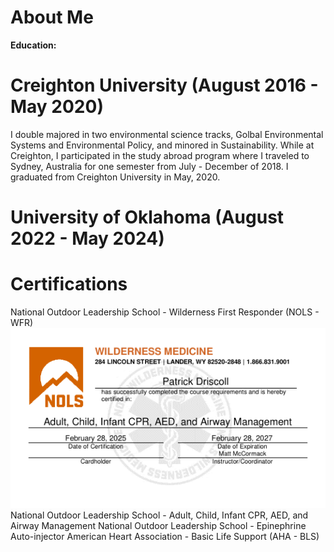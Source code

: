 # About Me

**Education:**

# Creighton University (August 2016 - May 2020)
I double majored in two environmental science tracks, Golbal Environmental Systems and Environmental Policy, and minored in Sustainability. While at Creighton, I participated in the study abroad program where I traveled to Sydney, Australia for one semester from July - December of 2018. I graduated from Creighton University in May, 2020.

# University of Oklahoma (August 2022 - May 2024)


# Certifications
National Outdoor Leadership School - Wilderness First Responder (NOLS - WFR) <img src="images/Adult, Child, Infant CPR, AED, and Airway Management2025-03-01T13_16_34.2540886Z.pdf"/>
National Outdoor Leadership School - Adult, Child, Infant CPR, AED, and Airway Management
National Outdoor Leadership School - Epinephrine Auto-injector
American Heart Association - Basic Life Support (AHA - BLS)
